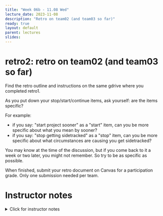 ```yaml
---
title: "Week 06b - 11.08 Wed"
lecture_date: 2023-11-08
description: "Retro on team02 (and team03 so far)"
ready: true
layout: default
parent: lectures
slides: 
---
```


# retro2: retro on team02 (and team03 so far)

Find the retro outline and instructions on the same gdrive where you completed retro1.

As you put down your stop/start/continue items, ask yourself: are the items specific?

For example:
- if you say: "start project sooner" as a "start" item, can you be more specific about what you mean by sooner?
- if you say: "stop getting sidetracked" as a "stop" item, can you be more specific about what circumstances are causing you get sidetracked?

You may know at the time of the discussion, but if you come back to it a week or two later, you might not remember.
So try to be as specific as possible.

When finished, submit your retro document on Canvas for a participation grade.  Only one submission needed per team.

# Instructor notes

<details markdown="1">
<summary>
Click for instructor notes
</summary>
  
* Be sure that the google drive folders are populated with the retro worksheet.
* Set up the Canvas assignment (see below)

Important instructions for the 
* Be sure that the Canvas assignment is initially set to "Group" with "Assign Grades to Students Individually" **NOT** checked, like this:
  <img width="425" alt="image" src="https://github.com/ucsb-cs156/f23/assets/1119017/677f9555-df16-4f46-b959-3987ebcfc1b9">
* Then, only **after** assigning the grades for ALL groups, uncheck that box and change the grades of students that didn't participate, or whose participation should not earn full credit, like this:
  <img width="456" alt="image" src="https://github.com/ucsb-cs156/f23/assets/1119017/98e58e8c-1c69-4482-af77-0aab93e737b0">

Here's why that sequence is important if you want to maximize efficiency:
* If you don't check the group grade box, then each student must submit individually, and you have to grade each student individually (bad for both student and instructor)
* If you check the group grade box, but also check the grade students individually box, then you have to grade each student individually. (ok for student, but bad for instructor)
* But if you follow the workflow above, then only one student has to submit for the whole team (good for student), and then you can grade at the group level (12-16 grades instead of 72-96 grades, good for instructor!) and since the normal case is all team members getting the same score, you can then just put in the exceptions (the few individuals with something other than the shared group grade) individually.

One caution: if you don't check the "individual grade" box BEFORE starting to change individual grades, then any change you make to an individual grades *automatically impacts everyone on the team". For example, if you give the team a 95, but then give team member Bob a zero, then all six members of the team get the zero: not good!  Instead, check the "Assign Grades to Students Individually" box after grading all teams, but before modifying any individuals grade. Then it all works as you intend: you grade each group, then only grade the individuals that are "exceptions".

The only bad thing about this workflow is that you may need to manually keep track of the individual exceptions in a separate document or spreadsheet as you make your first grading pass; there isn't any way I know of within canvas to make those notations on the first pass as long as "Assign Grades to Students Individually" is still unchecked.

</details>
